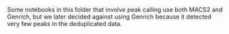 Some notebooks in this folder that involve peak calling use both MACS2 and Genrich, but we later decided against using Genrich because it detected very few peaks in the deduplicated data.